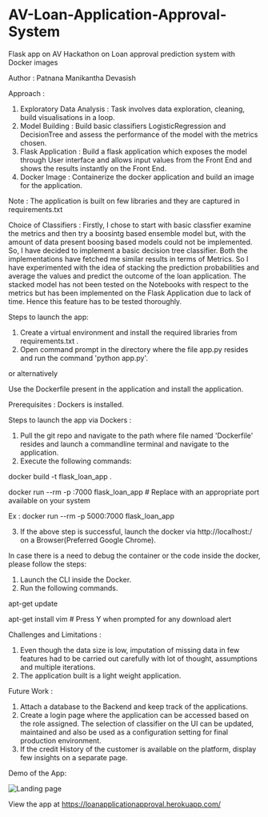 # AV-Loan-Application-Approval-System
Flask app on AV Hackathon on Loan approval prediction system with Docker images

Author : Patnana Manikantha Devasish

Approach :

1. Exploratory Data Analysis : Task involves data exploration, cleaning, build visualisations in a loop.
2. Model Building : Build basic classifiers LogisticRegression and DecisionTree and assess the performance of the model with the metrics chosen.
3. Flask Application : Build a flask application which exposes the model through User interface and allows input values from the Front End and shows the results instantly on the Front End. 
4. Docker Image : Containerize the docker application and build an image for the application.

Note : The application is built on few libraries and they are captured in requirements.txt

Choice of Classifiers :
Firstly, I chose to start with basic classfier examine the metrics and then try a boosintg based ensemble model but, with the amount of data present boosing based models could not be implemented. So, I have decided to implement a basic decision tree classifier. Both the implementations have fetched me similar results in terms of Metrics. So I have  experimented with the idea of stacking the prediction probabilities and average the values and predict the outcome of the loan application. The stacked model has not been tested on the Notebooks with respect to the metrics but has been implemented on the Flask Application due to lack of time. Hence this feature has to be tested thoroughly. 

Steps to launch the app:

1. Create a virtual environment and install the required libraries from requirements.txt .
2. Open command prompt in the directory where the file app.py resides and run the command 'python app.py'.

or alternatively

Use the Dockerfile present in the application and install the application. 

Prerequisites : Dockers is installed.

Steps to launch the app via Dockers :

1. Pull the git repo and navigate to the path where file named 'Dockerfile' resides and launch a commandline terminal and navigate to the application.
2. Execute the following commands:

docker build -t flask_loan_app .

docker run --rm -p <Internal Port>:7000 flask_loan_app  # Replace <Internal Port> with an appropriate port available on your system  

Ex : docker run --rm -p 5000:7000 flask_loan_app

3. If the above step is successful, launch the docker via http://localhost:<Internal Port>/ on a Browser(Preferred Google Chrome).

In case there is a need to debug the container or the code inside the docker, please follow the steps:
1. Launch the CLI inside the Docker.
2. Run the following commands.

apt-get update

apt-get install vim   # Press Y when prompted for any download alert

Challenges and Limitations :

1. Even though the data size is low, imputation of missing data in few features had to be carried out carefully with lot of thought, assumptions and multiple iterations.
2. The application built is a light weight application.

Future Work :

1. Attach a database to the Backend and keep track of the applications.
2. Create a login page where the application can be accessed based on the role assigned. The selection of classifier on the UI can be updated, maintained and also be used as a configuration setting for final production environment.
3. If the credit History of the customer is available on the platform, display few insights on a separate page.

Demo of the App:

![Landing page](https://github.com/mdevasish/Feige_Loan_Application_Approvals/blob/master/Screenshots/Demo.gif)

View the app at https://loanapplicationapproval.herokuapp.com/
